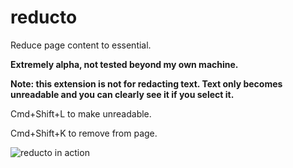 # reducto
Reduce page content to essential.

**Extremely alpha, not tested beyond my own machine.**

**Note: this extension is not for redacting text. Text only becomes unreadable and you can clearly see it if you select it.**

Cmd+Shift+L to make unreadable.

Cmd+Shift+K to remove from page.

![reducto in action](reducto.gif "reducto gif")